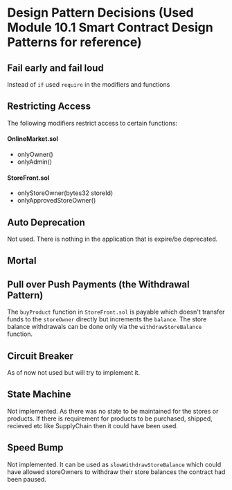 # Design Pattern Decisions (Used Module 10.1 Smart Contract Design Patterns for reference)

## Fail early and fail loud
Instead of `if` used `require` in the modifiers and functions

## Restricting Access
The following modifiers restrict access to certain functions: 

#### OnlineMarket.sol 
- onlyOwner()
- onlyAdmin()

#### StoreFront.sol 
- onlyStoreOwner(bytes32 storeId)
- onlyApprovedStoreOwner()

## Auto Deprecation
Not used. There is nothing in the application that is expire/be deprecated.

## Mortal

## Pull over Push Payments (the Withdrawal Pattern)
The `buyProduct` function in  `StoreFront.sol` is payable which doesn't transfer funds to the `storeOwner` directly but increments the `balance`. The store balance withdrawals can be done only via the `withdrawStoreBalance` function.

## Circuit Breaker
As of now not used but will try to implement it.

## State Machine
Not implemented. As there was no state to be maintained for the stores or products. If there is requirement for products to be purchased, shipped, recieved etc like SupplyChain then it could have been used.

## Speed Bump
Not implemented. It can be used as `slowWithdrawStoreBalance` which could have allowed storeOwners to withdraw their store balances the contract had been paused.
